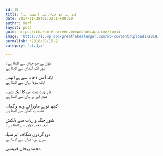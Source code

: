 ```yaml
---
id: 15
title: کون ہے جو جہاں سے اٹھتا ہے؟
date: 2017-01-30T09:33:14+00:00
author: Xarf
layout: post
guid: https://chashm-e-afreen.000webhostapp.com/?p=15
image: 'https://i0.wp.com/greatlakesledger.com/wp-content/uploads/2019/04/vocanic-gas-clouds.jpg?fit=1550,1033&ssl=1'
permalink: /2018/08/15-2
category: 'غزلیات'

---
```


<span style="font-family: Mehr;">کون ہے جو جہاں سے اٹھتا ہے؟</span>  
<span style="font-family: Mehr;">شور اک آسماں سے اٹھتا ہے</span>

<span style="font-family: Mehr;">ایک آتش دخاں سے ہے اٹھتی</span>  
<span style="font-family: Mehr;">ایک سودا زیاں سے اٹھتا ہے</span>

<span style="font-family: Mehr;">نارِ زردشت ہی کا ایک شرر</span>  
<span style="font-family: Mehr;">شیخ کے ہر بیاں سے اٹھتا ہے</span>

<span style="font-family: Mehr;">کچھ تو ہے ماورا ئے وہم و گماں</span>  
<span style="font-family: Mehr;">شائبہ یہ گماں سے اٹھتا ہے</span>

<span style="font-family: Mehr;">شورِ چنگ و رباب سے دلکش</span>  
<span style="font-family: Mehr;">ایک نغمہ کہاں سے اٹھتا ہے؟</span>

<span style="font-family: Mehr;">دودِ گردوں شگاف ابرِ سیاہ</span>  
<span style="font-family: Mehr;">میرے ہی آشیاں سے اٹھتا ہے</span>

<div class="messageTextEndMarker">
  <span style="font-family: Mehr;">محمد ریحان قریشی</span>
</div>
